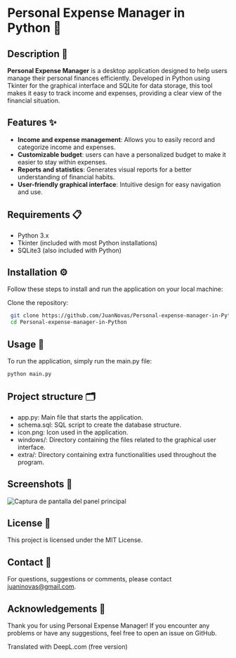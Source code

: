 # Personal Expense Manager in Python 💼

## Description 📄
**Personal Expense Manager** is a desktop application designed to help users manage their personal finances efficiently. Developed in Python using Tkinter for the graphical interface and SQLite for data storage, this tool makes it easy to track income and expenses, providing a clear view of the financial situation.

## Features ✨
- **Income and expense management**: Allows you to easily record and categorize income and expenses.
- **Customizable budget**: users can have a personalized budget to make it easier to stay within expenses.
- **Reports and statistics**: Generates visual reports for a better understanding of financial habits.
- **User-friendly graphical interface**: Intuitive design for easy navigation and use.

## Requirements 📋
- Python 3.x
- Tkinter (included with most Python installations)
- SQLite3 (also included with Python)

## Installation ⚙️
Follow these steps to install and run the application on your local machine:

Clone the repository:
  ```bash
   git clone https://github.com/JuanNovas/Personal-expense-manager-in-Python.git
   cd Personal-expense-manager-in-Python
```

## Usage 🚀
To run the application, simply run the main.py file:

  ```python
  python main.py
```
 
## Project structure 🗂
- app.py: Main file that starts the application.
- schema.sql: SQL script to create the database structure.
- icon.png: Icon used in the application.
- windows/: Directory containing the files related to the graphical user interface.
- extra/: Directory containing extra functionalities used throughout the program.

## Screenshots 📸
![Captura de pantalla del panel principal](screenshot.png)

## License 📄
This project is licensed under the MIT License.

## Contact 📧
For questions, suggestions or comments, please contact [juaninovas@gmail.com](mailto:juaninovas@gmail.com).

## Acknowledgements 🙏
Thank you for using Personal Expense Manager! If you encounter any problems or have any suggestions, feel free to open an issue on GitHub.

Translated with DeepL.com (free version)
